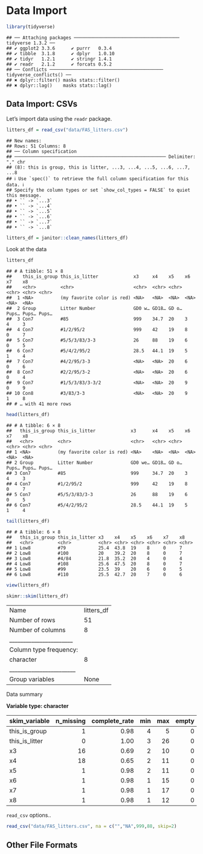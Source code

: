 Data Import
================

``` r
library(tidyverse)
```

    ## ── Attaching packages ─────────────────────────────────────── tidyverse 1.3.2 ──
    ## ✔ ggplot2 3.3.6      ✔ purrr   0.3.4 
    ## ✔ tibble  3.1.8      ✔ dplyr   1.0.10
    ## ✔ tidyr   1.2.1      ✔ stringr 1.4.1 
    ## ✔ readr   2.1.2      ✔ forcats 0.5.2 
    ## ── Conflicts ────────────────────────────────────────── tidyverse_conflicts() ──
    ## ✖ dplyr::filter() masks stats::filter()
    ## ✖ dplyr::lag()    masks stats::lag()

## Data Import: CSVs

Let’s import data using the `readr` package.

``` r
litters_df = read_csv("data/FAS_litters.csv")
```

    ## New names:
    ## Rows: 51 Columns: 8
    ## ── Column specification
    ## ──────────────────────────────────────────────────────── Delimiter: "," chr
    ## (8): this is group, this is litter, ...3, ...4, ...5, ...6, ...7, ...8
    ## ℹ Use `spec()` to retrieve the full column specification for this data. ℹ
    ## Specify the column types or set `show_col_types = FALSE` to quiet this message.
    ## • `` -> `...3`
    ## • `` -> `...4`
    ## • `` -> `...5`
    ## • `` -> `...6`
    ## • `` -> `...7`
    ## • `` -> `...8`

``` r
litters_df = janitor::clean_names(litters_df)
```

Look at the data

``` r
litters_df
```

    ## # A tibble: 51 × 8
    ##    this_is_group this_is_litter             x3     x4    x5    x6    x7    x8   
    ##    <chr>         <chr>                      <chr>  <chr> <chr> <chr> <chr> <chr>
    ##  1 <NA>          (my favorite color is red) <NA>   <NA>  <NA>  <NA>  <NA>  <NA> 
    ##  2 Group         Litter Number              GD0 w… GD18… GD o… Pups… Pups… Pups…
    ##  3 Con7          #85                        999    34.7  20    3     4     3    
    ##  4 Con7          #1/2/95/2                  999    42    19    8     0     7    
    ##  5 Con7          #5/5/3/83/3-3              26     88    19    6     0     5    
    ##  6 Con7          #5/4/2/95/2                28.5   44.1  19    5     1     4    
    ##  7 Con7          #4/2/95/3-3                <NA>   <NA>  20    6     0     6    
    ##  8 Con7          #2/2/95/3-2                <NA>   <NA>  20    6     0     4    
    ##  9 Con7          #1/5/3/83/3-3/2            <NA>   <NA>  20    9     0     9    
    ## 10 Con8          #3/83/3-3                  <NA>   <NA>  20    9     1     8    
    ## # … with 41 more rows

``` r
head(litters_df)
```

    ## # A tibble: 6 × 8
    ##   this_is_group this_is_litter             x3      x4    x5    x6    x7    x8   
    ##   <chr>         <chr>                      <chr>   <chr> <chr> <chr> <chr> <chr>
    ## 1 <NA>          (my favorite color is red) <NA>    <NA>  <NA>  <NA>  <NA>  <NA> 
    ## 2 Group         Litter Number              GD0 we… GD18… GD o… Pups… Pups… Pups…
    ## 3 Con7          #85                        999     34.7  20    3     4     3    
    ## 4 Con7          #1/2/95/2                  999     42    19    8     0     7    
    ## 5 Con7          #5/5/3/83/3-3              26      88    19    6     0     5    
    ## 6 Con7          #5/4/2/95/2                28.5    44.1  19    5     1     4

``` r
tail(litters_df)
```

    ## # A tibble: 6 × 8
    ##   this_is_group this_is_litter x3    x4    x5    x6    x7    x8   
    ##   <chr>         <chr>          <chr> <chr> <chr> <chr> <chr> <chr>
    ## 1 Low8          #79            25.4  43.8  19    8     0     7    
    ## 2 Low8          #100           20    39.2  20    8     0     7    
    ## 3 Low8          #4/84          21.8  35.2  20    4     0     4    
    ## 4 Low8          #108           25.6  47.5  20    8     0     7    
    ## 5 Low8          #99            23.5  39    20    6     0     5    
    ## 6 Low8          #110           25.5  42.7  20    7     0     6

``` r
view(litters_df)
```

``` r
skimr::skim(litters_df)
```

|                                                  |            |
|:-------------------------------------------------|:-----------|
| Name                                             | litters_df |
| Number of rows                                   | 51         |
| Number of columns                                | 8          |
| \_\_\_\_\_\_\_\_\_\_\_\_\_\_\_\_\_\_\_\_\_\_\_   |            |
| Column type frequency:                           |            |
| character                                        | 8          |
| \_\_\_\_\_\_\_\_\_\_\_\_\_\_\_\_\_\_\_\_\_\_\_\_ |            |
| Group variables                                  | None       |

Data summary

**Variable type: character**

| skim_variable  | n_missing | complete_rate | min | max | empty | n_unique | whitespace |
|:---------------|----------:|--------------:|----:|----:|------:|---------:|-----------:|
| this_is_group  |         1 |          0.98 |   4 |   5 |     0 |        7 |          0 |
| this_is_litter |         0 |          1.00 |   3 |  26 |     0 |       51 |          0 |
| x3             |        16 |          0.69 |   2 |  10 |     0 |       25 |          0 |
| x4             |        18 |          0.65 |   2 |  11 |     0 |       31 |          0 |
| x5             |         1 |          0.98 |   2 |  11 |     0 |        3 |          0 |
| x6             |         1 |          0.98 |   1 |  15 |     0 |        9 |          0 |
| x7             |         1 |          0.98 |   1 |  17 |     0 |        5 |          0 |
| x8             |         1 |          0.98 |   1 |  12 |     0 |       10 |          0 |

`read_csv` options..

``` r
read_csv("data/FAS_litters.csv", na = c("","NA",999,88, skip=2)
```

## Other File Formats
